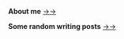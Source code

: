 **About me**  [→→](https://noblegasss.github.io/about/)

**Some random writing posts** [→→](https://noblegasss.github.io/categories/)





